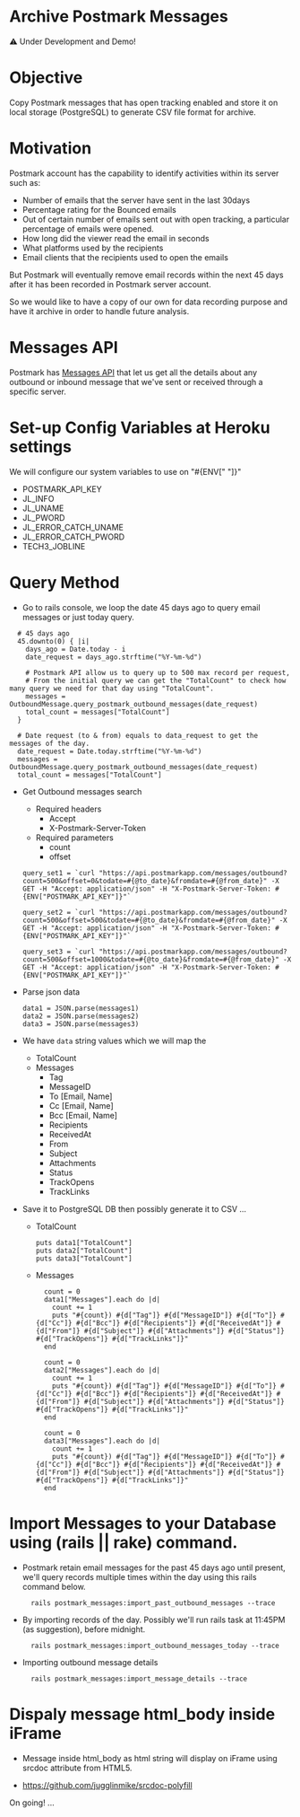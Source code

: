 # Archive Postmark Messages

⚠️ Under Development and Demo!

# Objective

Copy Postmark messages that has open tracking enabled and store it on local storage (PostgreSQL) to generate CSV file format for archive.

# Motivation

Postmark account has the capability to identify activities within its server such as:

* Number of emails that the server have sent in the last 30days
* Percentage rating for the Bounced emails
* Out of certain number of emails sent out with open tracking, a particular percentage of emails were opened.
* How long did the viewer read the email in seconds
* What platforms used by the recipients
* Email clients that the recipients used to open the emails

But Postmark will eventually remove email records within the next 45 days after it has been recorded in Postmark server account.

So we would like to have a copy of our own for data recording purpose and have it archive in order to handle future analysis.

# Messages API

Postmark has [Messages API](http://developer.postmarkapp.com/developer-api-messages.html) that let us get all the details about any outbound or inbound message that we've sent or received through a specific server.

# Set-up Config Variables at Heroku settings
  We will configure our system variables to use on "#{ENV[" "]}"

  * POSTMARK_API_KEY
  * JL_INFO
  * JL_UNAME
  * JL_PWORD
  * JL_ERROR_CATCH_UNAME
  * JL_ERROR_CATCH_PWORD
  * TECH3_JOBLINE

# Query Method

* Go to rails console, we loop the date 45 days ago to query email messages or just today query.
```
  # 45 days ago
  45.downto(0) { |i|
    days_ago = Date.today - i
    date_request = days_ago.strftime("%Y-%m-%d")

    # Postmark API allow us to query up to 500 max record per request,
    # From the initial query we can get the "TotalCount" to check how many query we need for that day using "TotalCount".
    messages = OutboundMessage.query_postmark_outbound_messages(date_request)
    total_count = messages["TotalCount"]
  }

  # Date request (to & from) equals to data_request to get the messages of the day.
  date_request = Date.today.strftime("%Y-%m-%d")
  messages = OutboundMessage.query_postmark_outbound_messages(date_request)
  total_count = messages["TotalCount"]
```

* Get Outbound messages search
  * Required headers
    * Accept
    * X-Postmark-Server-Token
  * Required parameters
    * count
    * offset

  <!-- Outbound 1, we'll query the first 500, so the offset is 0 and count is 500 max -->
  ```
  query_set1 = `curl "https://api.postmarkapp.com/messages/outbound?count=500&offset=0&todate=#{@to_date}&fromdate=#{@from_date}" -X GET -H "Accept: application/json" -H "X-Postmark-Server-Token: #{ENV["POSTMARK_API_KEY"]}"`
  ```

  <!-- Outbound 2, we'll get the offset more that 500, and max count is still 500 -->
  ```
  query_set2 = `curl "https://api.postmarkapp.com/messages/outbound?count=500&offset=500&todate=#{@to_date}&fromdate=#{@from_date}" -X GET -H "Accept: application/json" -H "X-Postmark-Server-Token: #{ENV["POSTMARK_API_KEY"]}"`
  ```

  <!-- Outbound 3, we'll get the offset more that 1000, and max count is still 500 -->
  ```
  query_set3 = `curl "https://api.postmarkapp.com/messages/outbound?count=500&offset=1000&todate=#{@to_date}&fromdate=#{@from_date}" -X GET -H "Accept: application/json" -H "X-Postmark-Server-Token: #{ENV["POSTMARK_API_KEY"]}"`
  ```

* Parse json data
  ```
  data1 = JSON.parse(messages1)
  data2 = JSON.parse(messages2)
  data3 = JSON.parse(messages3)
  ```

* We have `data` string values which we will map the
  * TotalCount
  * Messages
    * Tag
    * MessageID
    * To [Email, Name]
    * Cc [Email, Name]
    * Bcc [Email, Name]
    * Recipients
    * ReceivedAt
    * From
    * Subject
    * Attachments
    * Status
    * TrackOpens
    * TrackLinks

* Save it to PostgreSQL DB then possibly generate it to CSV ...
  * TotalCount
    ```
    puts data1["TotalCount"]
    puts data2["TotalCount"]
    puts data3["TotalCount"]
    ```
  * Messages
    ```
      count = 0
      data1["Messages"].each do |d|
        count += 1
        puts "#{count}) #{d["Tag"]} #{d["MessageID"]} #{d["To"]} #{d["Cc"]} #{d["Bcc"]} #{d["Recipients"]} #{d["ReceivedAt"]} #{d["From"]} #{d["Subject"]} #{d["Attachments"]} #{d["Status"]} #{d["TrackOpens"]} #{d["TrackLinks"]}"
      end

      count = 0
      data2["Messages"].each do |d|
        count += 1
        puts "#{count}) #{d["Tag"]} #{d["MessageID"]} #{d["To"]} #{d["Cc"]} #{d["Bcc"]} #{d["Recipients"]} #{d["ReceivedAt"]} #{d["From"]} #{d["Subject"]} #{d["Attachments"]} #{d["Status"]} #{d["TrackOpens"]} #{d["TrackLinks"]}"
      end

      count = 0
      data3["Messages"].each do |d|
        count += 1
        puts "#{count}) #{d["Tag"]} #{d["MessageID"]} #{d["To"]} #{d["Cc"]} #{d["Bcc"]} #{d["Recipients"]} #{d["ReceivedAt"]} #{d["From"]} #{d["Subject"]} #{d["Attachments"]} #{d["Status"]} #{d["TrackOpens"]} #{d["TrackLinks"]}"
      end
    ```

# Import Messages to your Database using (rails || rake) command.
  * Postmark retain email messages for the past 45 days ago until present, we'll query records multiple times within the day using this rails command below.
    ```
      rails postmark_messages:import_past_outbound_messages --trace
    ```
  * By importing records of the day. Possibly we'll run rails task at 11:45PM (as suggestion), before midnight.
    ```
      rails postmark_messages:import_outbound_messages_today --trace
    ```
  * Importing outbound message details
    ```
      rails postmark_messages:import_message_details --trace
    ```

# Dispaly message html_body inside iFrame
  * Message inside html_body as html string will display on iFrame using srcdoc attribute from HTML5.
  - https://github.com/jugglinmike/srcdoc-polyfill

On going! ...
